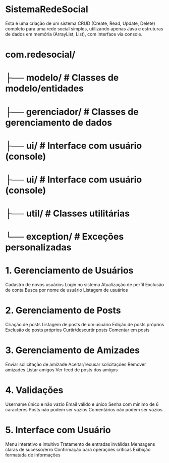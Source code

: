 # SistemaRedeSocial 
Esta é uma criação de um sistema CRUD (Create, Read, Update, Delete) completo para uma rede social simples, utilizando apenas Java e estruturas de dados em memória (ArrayList, List), com interface via console.

# com.redesocial/
# ├── modelo/ # Classes de modelo/entidades
# ├── gerenciador/ # Classes de gerenciamento de dados
# ├── ui/ # Interface com usuário (console)
# ├── ui/ # Interface com usuário (console)
# ├── util/ # Classes utilitárias
# └── exception/ # Exceções personalizadas
# 1. Gerenciamento de Usuários
   Cadastro de novos usuários
   Login no sistema
   Atualização de perfil
   Exclusão de conta
   Busca por nome de usuário
   Listagem de usuários
# 2. Gerenciamento de Posts
   Criação de posts
   Listagem de posts de um usuário
   Edição de posts próprios
   Exclusão de posts próprios
   Curtir/descurtir posts
   Comentar em posts
# 3. Gerenciamento de Amizades
   Enviar solicitação de amizade
   Aceitar/recusar solicitações
   Remover amizades
   Listar amigos
   Ver feed de posts dos amigos
# 4. Validações
   Username único e não vazio
   Email válido e único
   Senha com mínimo de 6 caracteres
   Posts não podem ser vazios
   Comentários não podem ser vazios
# 5. Interface com Usuário
   Menu interativo e intuitivo
   Tratamento de entradas inválidas
   Mensagens claras de sucesso/erro
   Confirmação para operações críticas
   Exibição formatada de informações
